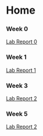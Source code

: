 # Home

### Week 0
[Lab Report 0](lab-report-0-week-0.md)

### Week 1
[Lab Report 1](lab-report-1-week-1.md)

### Week 3
[Lab Report 2](lab-report-2-week-3.md)

### Week 5
[Lab Report 2](lab-re)
